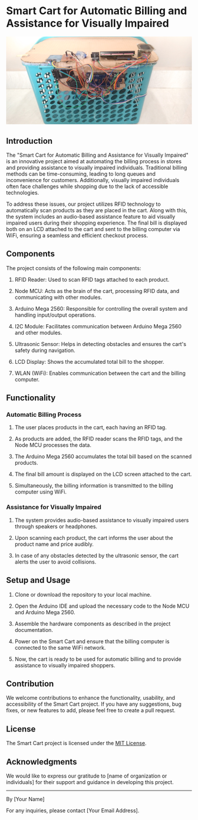 # Smart Cart for Automatic Billing and Assistance for Visually Impaired

<img src="image.jpg" alt="project image">

## Introduction

The "Smart Cart for Automatic Billing and Assistance for Visually Impaired" is an innovative project aimed at automating the billing process in stores and providing assistance to visually impaired individuals. Traditional billing methods can be time-consuming, leading to long queues and inconvenience for customers. Additionally, visually impaired individuals often face challenges while shopping due to the lack of accessible technologies.

To address these issues, our project utilizes RFID technology to automatically scan products as they are placed in the cart. Along with this, the system includes an audio-based assistance feature to aid visually impaired users during their shopping experience. The final bill is displayed both on an LCD attached to the cart and sent to the billing computer via WiFi, ensuring a seamless and efficient checkout process.

## Components

The project consists of the following main components:

1. RFID Reader: Used to scan RFID tags attached to each product.

2. Node MCU: Acts as the brain of the cart, processing RFID data, and communicating with other modules.

3. Arduino Mega 2560: Responsible for controlling the overall system and handling input/output operations.

4. I2C Module: Facilitates communication between Arduino Mega 2560 and other modules.

5. Ultrasonic Sensor: Helps in detecting obstacles and ensures the cart's safety during navigation.

6. LCD Display: Shows the accumulated total bill to the shopper.

7. WLAN (WiFi): Enables communication between the cart and the billing computer.

## Functionality

### Automatic Billing Process

1. The user places products in the cart, each having an RFID tag.

2. As products are added, the RFID reader scans the RFID tags, and the Node MCU processes the data.

3. The Arduino Mega 2560 accumulates the total bill based on the scanned products.

4. The final bill amount is displayed on the LCD screen attached to the cart.

5. Simultaneously, the billing information is transmitted to the billing computer using WiFi.

### Assistance for Visually Impaired

1. The system provides audio-based assistance to visually impaired users through speakers or headphones.

2. Upon scanning each product, the cart informs the user about the product name and price audibly.

3. In case of any obstacles detected by the ultrasonic sensor, the cart alerts the user to avoid collisions.

## Setup and Usage

1. Clone or download the repository to your local machine.

2. Open the Arduino IDE and upload the necessary code to the Node MCU and Arduino Mega 2560.

3. Assemble the hardware components as described in the project documentation.

4. Power on the Smart Cart and ensure that the billing computer is connected to the same WiFi network.

5. Now, the cart is ready to be used for automatic billing and to provide assistance to visually impaired shoppers.

## Contribution

We welcome contributions to enhance the functionality, usability, and accessibility of the Smart Cart project. If you have any suggestions, bug fixes, or new features to add, please feel free to create a pull request.

## License

The Smart Cart project is licensed under the [MIT License](link_to_license).

## Acknowledgments

We would like to express our gratitude to [name of organization or individuals] for their support and guidance in developing this project.

---

By [Your Name]

For any inquiries, please contact [Your Email Address].

